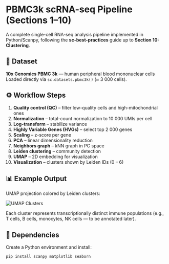 # PBMC3k scRNA-seq Pipeline (Sections 1–10)

A complete single-cell RNA-seq analysis pipeline implemented in Python/Scanpy,
following the **sc-best-practices** guide up to **Section 10: Clustering**.

## 🧬 Dataset
**10x Genomics PBMC 3k** — human peripheral blood mononuclear cells  
Loaded directly via `sc.datasets.pbmc3k()` (≈ 3 000 cells).

## ⚙️ Workflow Steps
1. **Quality control (QC)** – filter low-quality cells and high-mitochondrial ones  
2. **Normalization** – total-count normalization to 10 000 UMIs per cell  
3. **Log-transform** – stabilize variance  
4. **Highly Variable Genes (HVGs)** – select top 2 000 genes  
5. **Scaling** – z-score per gene  
6. **PCA** – linear dimensionality reduction  
7. **Neighbors graph** – kNN graph in PC space  
8. **Leiden clustering** – community detection  
9. **UMAP** – 2D embedding for visualization  
10. **Visualization** – clusters shown by Leiden IDs (0 – 6)

## 📊 Example Output
UMAP projection colored by Leiden clusters:

![UMAP Clusters](figures/umap_clusters.png)

Each cluster represents transcriptionally distinct immune populations
(e.g., T cells, B cells, monocytes, NK cells — to be annotated later).

## 🧰 Dependencies
Create a Python environment and install:
```bash
pip install scanpy matplotlib seaborn


